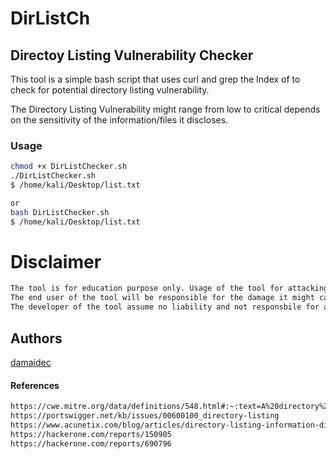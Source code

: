 # DirListCh

## Directoy Listing Vulnerability Checker

This tool is a simple bash script that uses curl and grep the Index of to check for potential directory listing vulnerability. 

The Directory Listing Vulnerability might range from low to critical depends on the sensitivity of the information/files it discloses.
  
### Usage

  ```sh
  chmod +x DirListChecker.sh
  ./DirListChecker.sh
  $ /home/kali/Desktop/list.txt

  or
  bash DirListChecker.sh
  $ /home/kali/Desktop/list.txt
  ```

# Disclaimer
```sh
The tool is for education purpose only. Usage of the tool for attacking the website without consent is illegal. 
The end user of the tool will be responsible for the damage it might cause.
The developer of the tool assume no liability and not responsbile for any misuse and damage.
```

## Authors

[damaidec](https://medium.com/@damaidec)

#### References
```sh
https://cwe.mitre.org/data/definitions/548.html#:~:text=A%20directory%20listing%20is%20inappropriately,potentially%20sensitive%20information%20to%20attackers.&text=A%20directory%20listing%20provides%20an,files%20are%20listed%20and%20accessible.
https://portswigger.net/kb/issues/00600100_directory-listing
https://www.acunetix.com/blog/articles/directory-listing-information-disclosure/
https://hackerone.com/reports/150905
https://hackerone.com/reports/690796


```
